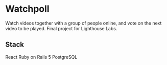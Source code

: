 # Watchpoll

  Watch videos together with a group of people online, and vote on the next video to be played. Final project for Lighthouse Labs.

## Stack

React
Ruby on Rails 5
PostgreSQL